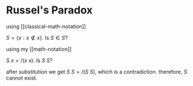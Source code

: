 # Russel's Paradox

using [[classical-math-notation]]

$S = \lbrace x : x \notin x \rbrace$. Is $S \in S$?

using my [[math-notation]]

$S\ x = /(x\ x)$. Is $S\ S$?

after substitution we get $S\ S = /(S\ S)$, which is a contradiction. therefore, $S$ cannot exist.
